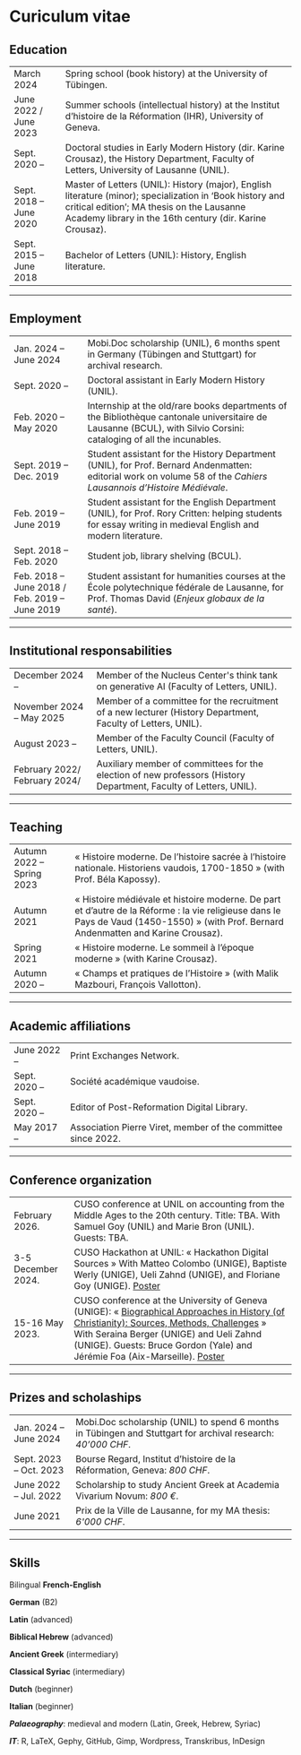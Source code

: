 # Curiculum vitae

## Education
<style>
table {
    border-collapse: collapse;
}
table, th, td {
   border: none;
}
blockquote {
    border-left: none;
    padding-left: 10px;
}
</style>                                                                                                                                                  
|      |       | 
| ------------ | ------------- | 
| March 2024    | Spring school (book history) at the University of Tübingen. |
| June 2022 / June 2023    | Summer schools (intellectual history) at the Institut d’histoire de la Réformation (IHR), University of Geneva. |
| Sept. 2020 –    | Doctoral studies in Early Modern History (dir. Karine Crousaz), the History Department, Faculty of Letters, University of Lausanne (UNIL). |
| Sept. 2018 – June 2020    | Master of Letters (UNIL): History (major), English literature (minor); specialization in ‘Book history and critical edition’; MA thesis on the Lausanne Academy library in the 16th century (dir. Karine Crousaz). |   
| Sept. 2015 – June 2018    | Bachelor of Letters (UNIL): History, English literature. |   

-------
## Employment
<style>
table {
    border-collapse: collapse;
}
table, th, td {
   border: none;
}
blockquote {
    border-left: none;
    padding-left: 10px;
}
</style>
|      |       | 
| ------------ | ------------- | 
| Jan. 2024 – June 2024 |  Mobi.Doc scholarship (UNIL), 6 months spent in Germany (Tübingen and Stuttgart) for archival research.   | 
|   Sept. 2020 –   |  Doctoral assistant in Early Modern History (UNIL).   |  
|     Feb. 2020 – May 2020   |  Internship at the old/rare books departments of the  Bibliothèque cantonale universitaire de Lausanne (BCUL), with Silvio Corsini: cataloging of all the incunables.         |  
| Sept. 2019 – Dec. 2019       | Student assistant for the History Department (UNIL), for Prof. Bernard Andenmatten: editorial work on volume 58 of the *Cahiers Lausannois d’Histoire Médiévale*.          |  
| Feb. 2019 – June 2019       | Student assistant for the English Department (UNIL), for Prof. Rory Critten: helping students for essay writing in medieval English and modern literature.          |  
| Sept. 2018 – Feb. 2020       | Student job, library shelving (BCUL).          |  
| Feb. 2018 – June 2018 / Feb. 2019 – June 2019       | Student assistant for humanities courses at the École polytechnique fédérale de Lausanne, for Prof. Thomas David (*Enjeux globaux de la santé*).          |  

-------
## Institutional responsabilities
<style>
table {
    border-collapse: collapse;
}
table, th, td {
   border: none;
}
blockquote {
    border-left: none;
    padding-left: 10px;
}
</style>
|               |               |                                                                                                                                                   
| ---           | ---           |                                                                                                                                                   
| December 2024 –   | Member of the Nucleus Center's think tank on generative AI (Faculty of Letters, UNIL). |
| November 2024 – May 2025  | Member of a committee for the recruitment of a new lecturer (History Department, Faculty of Letters, UNIL). |
|  August 2023 – | Member of the Faculty Council (Faculty of Letters, UNIL). |
|  February 2022/ February 2024/ | Auxiliary member of committees for the election of new professors (History Department, Faculty of Letters, UNIL).|

-------
## Teaching
<style>
table {
    border-collapse: collapse;
}
table, th, td {
   border: none;
}
blockquote {
    border-left: none;
    padding-left: 10px;
}
</style>
|               |               |                                                                                                                                                   
| ---           | ---           |                                                                                                                                                   
|  Autumn 2022 – Spring 2023 | « Histoire moderne. De l’histoire sacrée à l’histoire nationale. Historiens vaudois, 1700-1850 » (with Prof. Béla Kapossy). |
| Autumn 2021  | « Histoire médiévale et histoire moderne. De part et d’autre de la Réforme : la vie religieuse dans le Pays de Vaud (1450-1550) » (with Prof. Bernard Andenmatten and Karine Crousaz).|
| Spring 2021   | « Histoire moderne. Le sommeil à l’époque moderne » (with Karine Crousaz). |
|  Autumn 2020 – | « Champs et pratiques de l’Histoire » (with Malik Mazbouri, François Vallotton). |

-------
## Academic affiliations
<style>
table {
    border-collapse: collapse;
}
table, th, td {
   border: none;
}
blockquote {
    border-left: none;
    padding-left: 10px;
}
</style>
|               |               |                                                                                                                                                   
| ---           | ---           |                                                                                                                                                   
| June 2022 –  | Print Exchanges Network. |
| Sept. 2020 –  | Société académique vaudoise. |
| Sept. 2020 –  | Editor of Post-Reformation Digital Library. |
| May 2017 –  | Association Pierre Viret, member of the committee since 2022. |

-------
## Conference organization
<style>
table {
    border-collapse: collapse;
}
table, th, td {
   border: none;
}
blockquote {
    border-left: none;
    padding-left: 10px;
}
</style>                                                                                                                                                  
|      |       | 
| ------------ | ------------- | 
| February  2026.    | CUSO conference at UNIL on accounting from the Middle Ages to the 20th century. Title: TBA. With Samuel Goy (UNIL) and Marie Bron (UNIL). Guests: TBA. |
| 3-5 December 2024.    | CUSO Hackathon at UNIL: « Hackathon Digital Sources » With Matteo Colombo (UNIGE), Baptiste Werly (UNIGE), Ueli Zahnd (UNIGE), and Floriane Goy (UNIGE). [Poster](/images/hackathonCUSO2024.pdf) |
| 15-16 May 2023.    | CUSO conference at the University of Geneva (UNIGE): « [Biographical Approaches in History (of Christianity): Sources, Methods, Challenges](https://www.unige.ch/ihr/fr/accueil/evenements-passes/2022-2023/cuso-workshop-15-16-mai-2023/) » With Seraina Berger (UNIGE) and Ueli Zahnd (UNIGE). Guests: Bruce Gordon (Yale) and Jérémie Foa (Aix-Marseille). [Poster](/images/postercolloqueCUSObiographie.pdf) |

-------
## Prizes and scholaships
<style>
table {
    border-collapse: collapse;
}
table, th, td {
   border: none;
}
blockquote {
    border-left: none;
    padding-left: 10px;
}
</style>
|               |               |                                                                                                                                                   
| ---           | ---           |                                                                                                                                                   
|  Jan. 2024 – June 2024 | Mobi.Doc scholarship (UNIL) to spend 6 months in Tübingen and Stuttgart for archival research: *40’000 CHF*. |
| Sept. 2023 – Oct. 2023  | Bourse Regard, Institut d’histoire de la Réformation, Geneva: *800 CHF*. |
| June 2022 – Jul. 2022  | Scholarship to study Ancient Greek at Academia Vivarium Novum: *800 €*.  |
| June 2021  | Prix de la Ville de Lausanne, for my MA thesis: *6'000 CHF*. |

-------
## Skills

Bilingual **French-English**

**German** (B2)

**Latin** (advanced)

**Biblical Hebrew** (advanced)

**Ancient Greek** (intermediary)

**Classical Syriac** (intermediary)

**Dutch** (beginner)

**Italian** (beginner)

***Palaeography***: medieval and modern (Latin, Greek, Hebrew, Syriac)

***IT***: R, LaTeX, Gephy, GitHub, Gimp, Wordpress, Transkribus, InDesign




